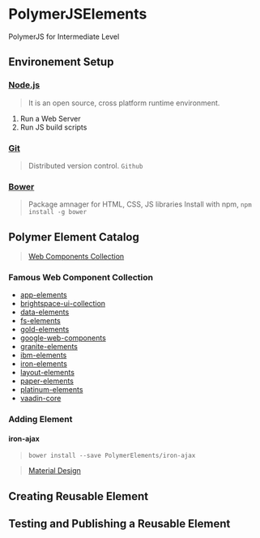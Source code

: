 # PolymerJSElements
PolymerJS for Intermediate Level

## Environement Setup
### [Node.js](https://nodejs.org/en/)
> It is an open source, cross platform runtime environment.
 1. Run a Web Server
 2. Run JS build scripts

### [Git](https://git-scm.com/)
> Distributed version control. `Github`

### [Bower](https://bower.io/)
> Package amnager for HTML, CSS, JS libraries
> Install with npm, `npm install -g bower`

## Polymer Element Catalog
> [Web Components Collection](https://www.webcomponents.org/collections)

### Famous Web Component Collection
- [app-elements](https://www.webcomponents.org/collection/PolymerElements/app-elements)
- [brightspace-ui-collection](https://www.webcomponents.org/collection/BrightspaceUI/brightspace-ui-collection)
- [data-elements](https://www.webcomponents.org/collection/PolymerElements/data-elements)
- [fs-elements](https://www.webcomponents.org/collection/fs-webcomponents/fs-elements)
- [gold-elements](https://www.webcomponents.org/collection/PolymerElements/gold-elements)
- [google-web-components](https://www.webcomponents.org/collection/GoogleWebComponents/google-web-components)
- [granite-elements](https://www.webcomponents.org/collection/LostInBrittany/granite-elements)
- [ibm-elements](https://www.webcomponents.org/collection/IBMResearch/ibm-elements)
- [iron-elements](https://www.webcomponents.org/collection/PolymerElements/iron-elements)
- [layout-elements](https://www.webcomponents.org/collection/PolymerElements/layout-elements)
- [paper-elements](https://www.webcomponents.org/collection/PolymerElements/paper-elements)
- [platinum-elements](https://www.webcomponents.org/collection/PolymerElements/platinum-elements)
- [vaadin-core](https://www.webcomponents.org/collection/vaadin/vaadin-core)

### Adding Element
#### iron-ajax
> `bower install --save PolymerElements/iron-ajax`

> [Material Design](https://material.io/guidelines/)
## Creating Reusable Element
## Testing and Publishing a Reusable Element
